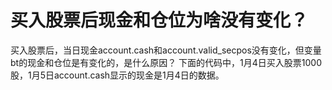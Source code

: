 # 买入股票后现金和仓位为啥没有变化？

买入股票后，当日现金account.cash和account.valid_secpos没有变化，但变量bt的现金和仓位是有变化的，是什么原因？
下面的代码中，1月4日买入股票1000股，1月5日account.cash显示的现金是1月4日的数据。